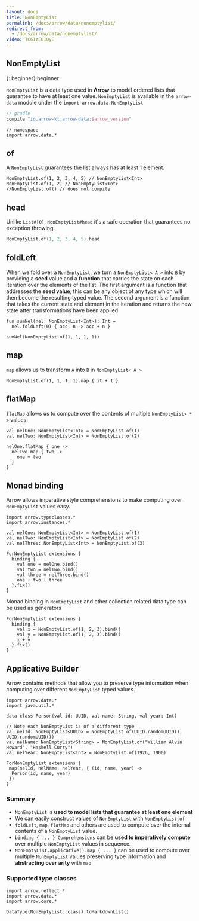 ```yaml
---
layout: docs
title: NonEmptyList
permalink: /docs/arrow/data/nonemptylist/
redirect_from:
  - /docs/arrow/data/nonemptylist/
video: TC6IzE61OyE
---
```


## NonEmptyList

{:.beginner}
beginner

`NonEmptyList` is a data type used in __Λrrow__ to model ordered lists that guarantee to have at least one value.
`NonEmptyList` is available in the `arrow-data` module under the `import arrow.data.NonEmptyList`

```groovy
// gradle
compile "io.arrow-kt:arrow-data:$arrow_version"
```

```kotlin:ank
// namespace
import arrow.data.*
```

## of

A `NonEmptyList` guarantees the list always has at least 1 element.

```kotlin:ank:silent
NonEmptyList.of(1, 2, 3, 4, 5) // NonEmptyList<Int>
NonEmptyList.of(1, 2) // NonEmptyList<Int>
//NonEmptyList.of() // does not compile
```

## head

Unlike `List#[0]`, `NonEmptyList#head` it's a safe operation that guarantees no exception throwing.

```kotlin
NonEmptyList.of(1, 2, 3, 4, 5).head
```

## foldLeft

When we fold over a `NonEmptyList`, we turn a `NonEmptyList< A >` into `B` by providing a __seed__ value and a __function__ that carries the state on each iteration over the elements of the list.
The first argument is a function that addresses the __seed value__, this can be any object of any type which will then become the resulting typed value.
The second argument is a function that takes the current state and element in the iteration and returns the new state after transformations have been applied.

```kotlin:ank
fun sumNel(nel: NonEmptyList<Int>): Int =
  nel.foldLeft(0) { acc, n -> acc + n }

sumNel(NonEmptyList.of(1, 1, 1, 1))
```

## map

`map` allows us to transform `A` into `B` in `NonEmptyList< A >`

```kotlin:ank
NonEmptyList.of(1, 1, 1, 1).map { it + 1 }
```

## flatMap

`flatMap` allows us to compute over the contents of multiple `NonEmptyList< * >` values

```kotlin:ank
val nelOne: NonEmptyList<Int> = NonEmptyList.of(1)
val nelTwo: NonEmptyList<Int> = NonEmptyList.of(2)

nelOne.flatMap { one ->
  nelTwo.map { two ->
    one + two
  }
}
```

## Monad binding

Λrrow allows imperative style comprehensions to make computing over `NonEmptyList` values easy.

```kotlin:ank
import arrow.typeclasses.*
import arrow.instances.*

val nelOne: NonEmptyList<Int> = NonEmptyList.of(1)
val nelTwo: NonEmptyList<Int> = NonEmptyList.of(2)
val nelThree: NonEmptyList<Int> = NonEmptyList.of(3)

ForNonEmptyList extensions {
  binding {
    val one = nelOne.bind()
    val two = nelTwo.bind()
    val three = nelThree.bind()
    one + two + three
  }.fix()
}
```

Monad binding in `NonEmptyList` and other collection related data type can be used as generators

```kotlin:ank
ForNonEmptyList extensions {
  binding {
    val x = NonEmptyList.of(1, 2, 3).bind()
    val y = NonEmptyList.of(1, 2, 3).bind()
    x + y
  }.fix()
}
```

## Applicative Builder

Λrrow contains methods that allow you to preserve type information when computing over different `NonEmptyList` typed values.

```kotlin:ank
import arrow.data.*
import java.util.*

data class Person(val id: UUID, val name: String, val year: Int)

// Note each NonEmptyList is of a different type
val nelId: NonEmptyList<UUID> = NonEmptyList.of(UUID.randomUUID(), UUID.randomUUID())
val nelName: NonEmptyList<String> = NonEmptyList.of("William Alvin Howard", "Haskell Curry")
val nelYear: NonEmptyList<Int> = NonEmptyList.of(1926, 1900)

ForNonEmptyList extensions {
 map(nelId, nelName, nelYear, { (id, name, year) ->
  Person(id, name, year)
 })
}
```

### Summary

- `NonEmptyList` is __used to model lists that guarantee at least one element__
- We can easily construct values of `NonEmptyList` with `NonEmptyList.of`
- `foldLeft`, `map`, `flatMap` and others are used to compute over the internal contents of a `NonEmptyList` value.
- `binding { ... } Comprehensions` can be __used to imperatively compute__ over multiple `NonEmptyList` values in sequence.
- `NonEmptyList.applicative().map { ... }` can be used to compute over multiple `NonEmptyList` values preserving type information and __abstracting over arity__ with `map`

### Supported type classes

```kotlin:ank:replace
import arrow.reflect.*
import arrow.data.*
import arrow.core.*

DataType(NonEmptyList::class).tcMarkdownList()
```
